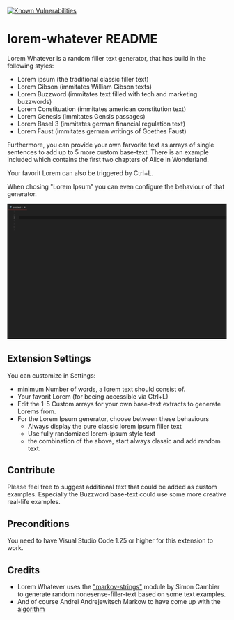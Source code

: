[![Known Vulnerabilities](https://snyk.io/test/github/jobe451/vscode-lorem-whatever/badge.svg?targetFile=package.json)](https://snyk.io/test/github/jobe451/vscode-lorem-whatever?targetFile=package.json)

# lorem-whatever README

Lorem Whatever is a random filler text generator, that has build in the following styles:
* Lorem ipsum (the traditional classic filler text)
* Lorem Gibson (immitates William Gibson texts)
* Lorem Buzzword (immitates text filled with tech and marketing buzzwords)
* Lorem Constituation (immitates american constitution text)
* Lorem Genesis (immitates Gensis passages)
* Lorem Basel 3 (immitates german financial regulation text)
* Lorem Faust (immitates german writings of Goethes Faust)

Furthermore, you can provide your own farvorite text as arrays of single sentences to add up to 5 more custom base-text. There is an example included which contains the first two chapters of Alice in Wonderland.

Your favorit Lorem can also be triggered by Ctrl+L.

When chosing "Lorem Ipsum" you can even configure the behaviour of that generator.

![Lorem Whatever animation](https://raw.githubusercontent.com/jobe451/vscode-lorem-whatever/master/assets/lorem-whatever.gif)

## Extension Settings

You can customize in Settings:
* minimum Number of words, a lorem text should consist of.
* Your favorit Lorem (for beeing accessible via Ctrl+L)
* Edit the 1-5 Custom arrays for your own base-text extracts to generate Lorems from.
* For the Lorem Ipsum generator, choose between these behaviours
  * Always display the pure classic lorem ipsum filler text
  * Use fully randomized lorem-ipsum style text
  * the combination of the above, start always classic and add random text.


## Contribute

Please feel free to suggest additional text that could be added as custom examples. Especially the Buzzword base-text could use some more creative real-life examples.


## Preconditions

You need to have Visual Studio Code 1.25 or higher for this extension to work.


## Credits

* Lorem Whatever uses the ["markov-strings"](https://www.npmjs.com/package/markov-strings) module by Simon Cambier to generate random nonesense-filler-text based on some text examples. 
* And of course Andrei Andrejewitsch Markow to have come up with the [algorithm](https://en.wikipedia.org/wiki/Markov_chain)
